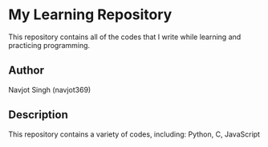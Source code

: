 # My Learning Repository

This repository contains all of the codes that I write while learning and practicing programming.

## Author

Navjot Singh (navjot369)

## Description

This repository contains a variety of codes, including:
Python, C, JavaScript
